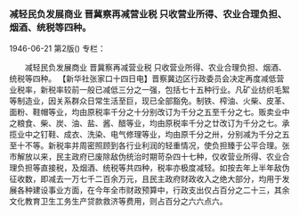 ### 减轻民负发展商业  晋冀察再减营业税  只收营业所得、农业合理负担、烟酒、统税等四种。

1946-06-21
第2版()
专栏：

　　减轻民负发展商业
    晋冀察再减营业税
    只收营业所得、农业合理负担、烟酒、统税等四种。
    【新华社张家口十四日电】晋察冀边区行政委员会决定再度减低营业税率，新税率较前一般已减低三分之一强，包括七十五种行业。凡矿业纺织毛絮等制造业，因关系群众日常生活至巨，现已全部豁免。制铁、榨油、火柴、皮革、面粉、鞋帽等业，均由原税率千分之十分别改订为千分之五至千分之七。贩卖业中之粮食、柴、炭、油、盐、酱、醋等业，均由原税率千分之廿改订为千分之七。承揽业中之钉鞋、成衣、洗染、电气修理等业，均由原千分之卅，分别减为千分之五至十不等。新税率并周密照顾到各行业利润的轻重情况，使负担臻于公平合理。张市解放以来，民主政府已废除敌伪统治时期苛杂四十七种，仅收营业所得、农业合理负担等直接税，及烟酒、统税等共四种，税率亦极度减轻。如按去年上半年敌伪征收数，即减去一万七千二百余万元，且民主政府财政收入之绝大部分，均用于发展各种建设事业方面，在今年全市财政预算中，行政支出仅占百分之二十三，其余文化教育卫生工务生产贷款救济等费用，则占百分之六六点六。

